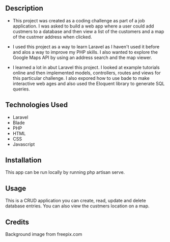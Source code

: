 <Client Database>

## Description

- This project was created as a coding challenge as part of a job application.   I was asked to build a web app where a user could add custmers to a database and then view a list of the customers and a map of the custmer address when clicked.

- I used this project as a way to learn Laravel as I haven't used it before and alos a way to improve my PHP skills.  I also wanted to explore the Google Maps API by using an address search and the map viewer.

- I learned a lot in abut Laravel this project.  I looked at example tutorials online and then implemented models, controllers, routes and views for this particular challenge.  I also expored how to use bade to make interactive web ages and also used the Eloquent library to generate SQL queries.

## Technologies Used
 - Laravel
 - Blade
 - PHP
 - HTML
 - CSS
 - Javascript
 
## Installation

This app can be run locally by running php artisan serve.

## Usage

This is a CRUD application you can create, read, update and delete database entries.  You can also view the custmers location on a map.

## Credits

 Background image from freepix.com
